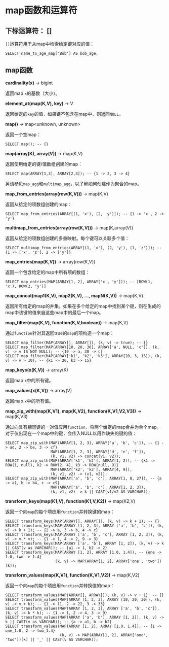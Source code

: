 
# map函数和运算符

## 下标运算符： \[]

`[]`运算符用于从map中检索给定键对应的值：

    SELECT name_to_age_map['Bob'] AS bob_age;

## map函数

**cardinality(x)** -> bigint

返回map `x`的基数（大小）。

**element\_at(map(K,V), key)** -> V

返回给定的`key`的值，如果键不包含在map中，则返回`NULL`。

**map()** -> map\<unknown, unknown>

返回一个空map：

    SELECT map(); -- {}

**map(array(K), array(V))** -> map(K,V)

返回使用给定的键/值数组创建的map：

    SELECT map(ARRAY[1,3], ARRAY[2,4]); -- {1 -> 2, 3 -> 4}

另请参见`map_agg`和`multimap_agg`，以了解如何创建作为聚合的map。

**map\_from\_entries(array(row(K,V)))** -> map(K,V)

返回从给定的项数组创建的map：

    SELECT map_from_entries(ARRAY[(1, 'x'), (2, 'y')]); -- {1 -> 'x', 2 -> 'y'}

**multimap\_from\_entries(array(row(K,V)))** -> map(K,array(V))

返回从给定的项数组创建的多重映射。每个键可以关联多个值：

    SELECT multimap_from_entries(ARRAY[(1, 'x'), (2, 'y'), (1, 'z')]); -- {1 -> ['x', 'z'], 2 -> ['y']}

**map\_entries(map(K,V))** -> array(row(K,V))

返回一个包含给定的map中所有项的数组：

    SELECT map_entries(MAP(ARRAY[1, 2], ARRAY['x', 'y'])); -- [ROW(1, 'x'), ROW(2, 'y')]

**map\_concat(map1(K,V), map2(K,V), ..., mapN(K,V))** -> map(K,V)

返回所有给定的map的并集。如果在多个给定的map中找到某个键，则在生成的map中该键的值来自这些map中的最后一个map。

**map\_filter(map(K,V), function(K,V,boolean))** -> map(K,V)

通过`function`针对其返回true的`map`的项构造一个map：

    SELECT map_filter(MAP(ARRAY[], ARRAY[]), (k, v) -> true); -- {}
    SELECT map_filter(MAP(ARRAY[10, 20, 30], ARRAY['a', NULL, 'c']), (k, v) -> v IS NOT NULL); -- {10 -> a, 30 -> c}
    SELECT map_filter(MAP(ARRAY['k1', 'k2', 'k3'], ARRAY[20, 3, 15]), (k, v) -> v > 10); -- {k1 -> 20, k3 -> 15}

**map\_keys(x(K,V))** -> array(K)

返回map `x`中的所有键。

**map\_values(x(K,V))** -> array(V)

返回map `x`中的所有值。

**map\_zip\_with(map(K,V1), map(K,V2), function(K,V1,V2,V3))** -> map(K,V3)

通过向具有相同键的一对值应用`function`，将两个给定的map合并为单个map。对于仅出现在一个map中的键，会传入NULL以用作缺失的键的值：

    SELECT map_zip_with(MAP(ARRAY[1, 2, 3], ARRAY['a', 'b', 'c']), -- {1 -> ad, 2 -> be, 3 -> cf}
                        MAP(ARRAY[1, 2, 3], ARRAY['d', 'e', 'f']),
                        (k, v1, v2) -> concat(v1, v2));
    SELECT map_zip_with(MAP(ARRAY['k1', 'k2'], ARRAY[1, 2]), -- {k1 -> ROW(1, null), k2 -> ROW(2, 4), k3 -> ROW(null, 9)}
                        MAP(ARRAY['k2', 'k3'], ARRAY[4, 9]),
                        (k, v1, v2) -> (v1, v2));
    SELECT map_zip_with(MAP(ARRAY['a', 'b', 'c'], ARRAY[1, 8, 27]), -- {a -> a1, b -> b4, c -> c9}
                        MAP(ARRAY['a', 'b', 'c'], ARRAY[1, 2, 3]),
                        (k, v1, v2) -> k || CAST(v1/v2 AS VARCHAR));

**transform\_keys(map(K1,V), function(K1,V,K2))** -> map(K2,V)

返回一个向`map`的每个项应用`function`并转换键的map：

    SELECT transform_keys(MAP(ARRAY[], ARRAY[]), (k, v) -> k + 1); -- {}
    SELECT transform_keys(MAP(ARRAY [1, 2, 3], ARRAY ['a', 'b', 'c']), (k, v) -> k + 1); -- {2 -> a, 3 -> b, 4 -> c}
    SELECT transform_keys(MAP(ARRAY ['a', 'b', 'c'], ARRAY [1, 2, 3]), (k, v) -> v * v); -- {1 -> 1, 4 -> 2, 9 -> 3}
    SELECT transform_keys(MAP(ARRAY ['a', 'b'], ARRAY [1, 2]), (k, v) -> k || CAST(v as VARCHAR)); -- {a1 -> 1, b2 -> 2}
    SELECT transform_keys(MAP(ARRAY [1, 2], ARRAY [1.0, 1.4]), -- {one -> 1.0, two -> 1.4}
                          (k, v) -> MAP(ARRAY[1, 2], ARRAY['one', 'two'])[k]);

**transform\_values(map(K,V1), function(K,V1,V2))** -> map(K,V2)

返回一个向`map`的每个项应用`function`并转换值的map：

    SELECT transform_values(MAP(ARRAY[], ARRAY[]), (k, v) -> v + 1); -- {}
    SELECT transform_values(MAP(ARRAY [1, 2, 3], ARRAY [10, 20, 30]), (k, v) -> v + k); -- {1 -> 11, 2 -> 22, 3 -> 33}
    SELECT transform_values(MAP(ARRAY [1, 2, 3], ARRAY ['a', 'b', 'c']), (k, v) -> k * k); -- {1 -> 1, 2 -> 4, 3 -> 9}
    SELECT transform_values(MAP(ARRAY ['a', 'b'], ARRAY [1, 2]), (k, v) -> k || CAST(v as VARCHAR)); -- {a -> a1, b -> b2}
    SELECT transform_values(MAP(ARRAY [1, 2], ARRAY [1.0, 1.4]), -- {1 -> one_1.0, 2 -> two_1.4}
                            (k, v) -> MAP(ARRAY[1, 2], ARRAY['one', 'two'])[k] || '_' || CAST(v AS VARCHAR));